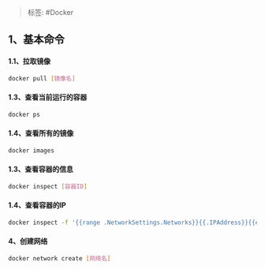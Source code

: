 > 标签: #Docker

## 1、基本命令

#### 1.1、拉取镜像

```bash
docker pull [镜像名]
```


#### 1.3、查看当前运行的容器

```bash
docker ps
```

#### 1.4、查看所有的镜像

```bash
docker images
```

#### 1.3、查看容器的信息

```bash
docker inspect [容器ID]
```

#### 1.4、查看容器的IP

```bash
docker inspect -f '{{range .NetworkSettings.Networks}}{{.IPAddress}}{{end}}' [容器ID]
```
#### 4、创建网络

```bash
docker network create [网络名]
```

